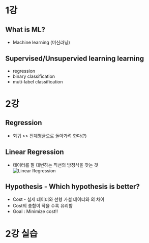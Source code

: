# 1강
## What is ML?
- Machine learning (머신러닝)

## Supervised/Unsupervied learning learning
- regression 
- binary classification  
- muti-label classification

# 2강
## Regression
- 회귀 >> 전체평균으로 돌아가려 한다(?)
## Linear Regression
- 데이터를 잘 대변하는 직선의 방정식을 찾는 것  
![Linear Regression](https://upload.wikimedia.org/wikipedia/commons/3/3a/Linear_regression.svg)
## Hypothesis - Which hypothesis is better?
- Cost - 실제 데이터와 선형 가설 데이터와 의 차이  
- Cost의 총합이 작을 수록 유리함  
- Goal : Minimize cost!!

# 2강 실습
